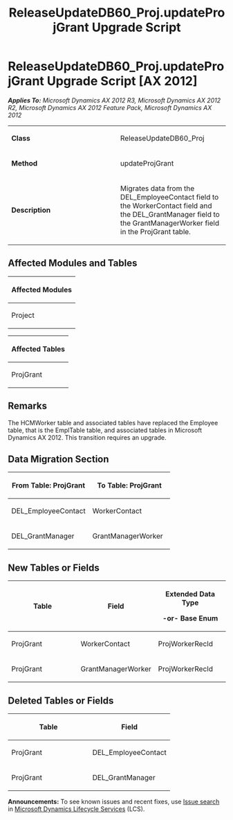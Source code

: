 ﻿---
title: ReleaseUpdateDB60_Proj.updateProjGrant Upgrade Script
TOCTitle: ReleaseUpdateDB60_Proj.updateProjGrant Upgrade Script
ms:assetid: 393d04e6-7637-b805-621c-0c77c2abec27
ms:mtpsurl: https://msdn.microsoft.com/en-us/library/JJ685229(v=AX.60)
ms:contentKeyID: 49707681
ms.date: 05/18/2015
mtps_version: v=AX.60
---

# ReleaseUpdateDB60\_Proj.updateProjGrant Upgrade Script [AX 2012]


_**Applies To:** Microsoft Dynamics AX 2012 R3, Microsoft Dynamics AX 2012 R2, Microsoft Dynamics AX 2012 Feature Pack, Microsoft Dynamics AX 2012_

<table>
<colgroup>
<col style="width: 50%" />
<col style="width: 50%" />
</colgroup>
<tbody>
<tr class="odd">
<td><p><strong>Class</strong></p></td>
<td><p>ReleaseUpdateDB60_Proj</p></td>
</tr>
<tr class="even">
<td><p><strong>Method</strong></p></td>
<td><p>updateProjGrant</p></td>
</tr>
<tr class="odd">
<td><p><strong>Description</strong></p></td>
<td><p>Migrates data from the DEL_EmployeeContact field to the WorkerContact field and the DEL_GrantManager field to the GrantManagerWorker field in the ProjGrant table.</p></td>
</tr>
</tbody>
</table>


## Affected Modules and Tables

<table>
<colgroup>
<col style="width: 100%" />
</colgroup>
<thead>
<tr class="header">
<th><p>Affected Modules</p></th>
</tr>
</thead>
<tbody>
<tr class="odd">
<td><p>Project</p></td>
</tr>
</tbody>
</table>


<table>
<colgroup>
<col style="width: 100%" />
</colgroup>
<thead>
<tr class="header">
<th><p>Affected Tables</p></th>
</tr>
</thead>
<tbody>
<tr class="odd">
<td><p>ProjGrant</p></td>
</tr>
</tbody>
</table>


## Remarks

The HCMWorker table and associated tables have replaced the Employee table, that is the EmplTable table, and associated tables in Microsoft Dynamics AX 2012. This transition requires an upgrade.

## Data Migration Section

<table>
<colgroup>
<col style="width: 50%" />
<col style="width: 50%" />
</colgroup>
<thead>
<tr class="header">
<th><p>From Table: ProjGrant</p></th>
<th><p>To Table: ProjGrant</p></th>
</tr>
</thead>
<tbody>
<tr class="odd">
<td><p>DEL_EmployeeContact</p></td>
<td><p>WorkerContact</p></td>
</tr>
<tr class="even">
<td><p>DEL_GrantManager</p></td>
<td><p>GrantManagerWorker</p></td>
</tr>
</tbody>
</table>


## New Tables or Fields

<table>
<colgroup>
<col style="width: 33%" />
<col style="width: 33%" />
<col style="width: 33%" />
</colgroup>
<thead>
<tr class="header">
<th><p>Table</p></th>
<th><p>Field</p></th>
<th><p>Extended Data Type</p>
<p>-or- Base Enum</p></th>
</tr>
</thead>
<tbody>
<tr class="odd">
<td><p>ProjGrant</p></td>
<td><p>WorkerContact</p></td>
<td><p>ProjWorkerRecId</p></td>
</tr>
<tr class="even">
<td><p>ProjGrant</p></td>
<td><p>GrantManagerWorker</p></td>
<td><p>ProjWorkerRecId</p></td>
</tr>
</tbody>
</table>


## Deleted Tables or Fields

<table>
<colgroup>
<col style="width: 50%" />
<col style="width: 50%" />
</colgroup>
<thead>
<tr class="header">
<th><p>Table</p></th>
<th><p>Field</p></th>
</tr>
</thead>
<tbody>
<tr class="odd">
<td><p>ProjGrant</p></td>
<td><p>DEL_EmployeeContact</p></td>
</tr>
<tr class="even">
<td><p>ProjGrant</p></td>
<td><p>DEL_GrantManager</p></td>
</tr>
</tbody>
</table>

  
**Announcements:** To see known issues and recent fixes, use [Issue search](http://go.microsoft.com/fwlink/?linkid=389258) in [Microsoft Dynamics Lifecycle Services](http://go.microsoft.com/fwlink/?linkid=306505) (LCS).

